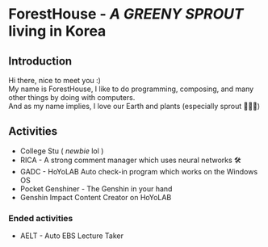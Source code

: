 # ForestHouse - *A GREENY SPROUT* living in Korea
## Introduction
Hi there, nice to meet you :)\
My name is ForestHouse, I like to do programming, composing, and many other things by doing with computers.\
And as my name implies, I love our Earth and plants (especially sprout 🌱🌱🌱)

## Activities
- College Stu ( *newbie* lol )
- RICA - A strong comment manager which uses neural networks 🛠️
- GADC - HoYoLAB Auto check-in program which works on the Windows OS
- Pocket Genshiner - The Genshin in your hand
- Genshin Impact Content Creator on HoYoLAB

### Ended activities
- AELT - Auto EBS Lecture Taker
